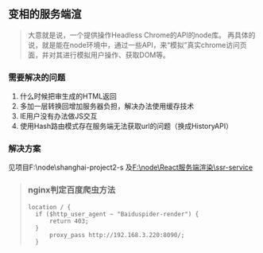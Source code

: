 ## 变相的服务端渲
> 大意就是说，一个提供操作Headless Chrome的API的node库。
> 再具体的说，就是能在node环境中，通过一些API，来“模拟”真实chrome访问页面，并对其进行模拟用户操作、获取DOM等。

### 需要解决的问题
1. 什么时候把审生成的HTML返回
2. 多加一层转换回增加服务器负担，解决办法使用缓存技术
3. IE用户没有办法做JS交互
4. 使用Hash路由模式存在服务端无法获取url的问题（换成HistoryAPI）

### 解决方案
见项目F:\node\shanghai-project2-s
及[F:\node\React服务端渲染\ssr-service](https://github.com/DXY-F2E/ssr-service)

> ### nginx判定百度爬虫方法
> ```
> location / {
>  	if ($http_user_agent ~ "Baiduspider-render") {
>  		return 403;
>  	}
>		proxy_pass http://192.168.3.220:8090/;
>	}
> ```



